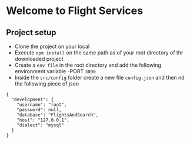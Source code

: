 # Welcome to Flight Services
## Project setup
- Clone the project on your local
- Execute `npm install` on the same path as of your root directory of thr downloaded project
- Create a `env file` in the root directory and add the following environment variable
    -PORT `3000`
- Inside the `src/config` folder create a new file `config.json` and then nd the following piece of json

```
{
  "development": {
    "username": "root",
    "password": null,
    "database": "FlightsAndSearch",
    "host": "127.0.0.1",
    "dialect": "mysql"
  }
}

```